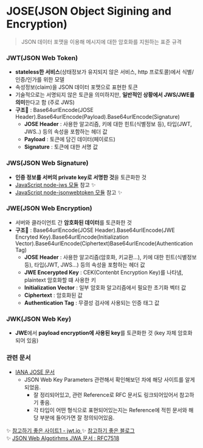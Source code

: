# JOSE(JSON Object Sigining and Encryption)
> JSON 데이터 포맷을 이용해 메시지에 대한 암호화를 지원하는 표준 규격

### JWT(JSON Web Token)
+ **stateless한 서비스**(상태정보가 유지되지 않은 서비스, http 프로토콜)에서 식별/인증/인가를 위한 모델
+ 속성정보(claim)을 JSON 데이터 포맷으로 표현한 토큰
+ 기술적으로는 서명되지 않은 토큰을 의미하지만, **일반적인 상황에서 JWS/JWE를 의미**한다고 함 (주로 JWS)   
+ **구조**🌟 : Base64urlEncode(JOSE Header).Base64urlEncode(Payload).Base64urlEncode(Signature)
   + **JOSE Header** : 사용한 알고리즘, 키에 대한 힌트(식별정보 등), 타입(JWT, JWS..) 등의 속성을 포함하는 헤더 값
   + **Payload** : 토큰에 담긴 데이터(페이로드)
   + **Signature** : 토큰에 대한 서명 값

### JWS(JSON Web Signature)
+ **인증 정보를 서버의 private key로 서명한 것**을 토큰화한 것
+ [JavaScript node-jws 모듈](https://github.com/auth0/node-jws) 참고 ✨   
+ [JavaScript node-jsonwebtoken 모듈](https://github.com/auth0/node-jsonwebtoken) 참고 ✨   

### JWE(JSON Web Encryption)
+ 서버와 클라이언트 간 **암호화된 데이터**를 토큰화한 것   
+ **구조**🌟 : Base64urlEncode(JOSE Header).Base64urlEncode(JWE Encryted Key).Base64urlEncode(Initialization Vector).Base64urlEncode(Ciphertext)Base64urlEncode(Authentication Tag)
   + **JOSE Header** : 사용한 알고리즘(암호화, 키교환...), 키에 대한 힌트(식별정보 등), 타입(JWT, JWS...) 등의 속성을 포함하는 헤더 값
   + **JWE Encerypted Key** : CEK(Contenbt Encryption Key)를 나타냄, plaintext 암호화할 떄 사용한 키
   + **Initialization Vector** : 일부 암호화 알고리즘에서 필요한 초기화 벡터 값
   + **Ciphertext** : 암호화된 값
   + **Authentication Tag** : 무결성 검사에 사용되는 인증 태그 값

  
### JWK(JSON Web Key)
+ **JWE**에서 **payload encryption에 사용된 key**를 토큰화한 것 (key 자체 암호화 되어 있음)   

### 관련 문서
+ [IANA JOSE 문서](https://www.iana.org/assignments/jose/jose.xhtml)
   + JSON Web Key Parameters 관련해서 확인해보던 차에 해당 사이트를 알게 되었음.
      + 잘 정리되어있고, 관련 Reference로 RFC 문서도 링크되어있어서 참고하기 좋음.
      + 각 타입이 어떤 형식으로 표현되어있는지는 Reference에 적힌 문서와 해당 부분에 들어가면 잘 정의되어있음.




✨ [참고하기 좋은 사이트1 - jwt.io ](https://jwt.io/)
✨ [참고하기 좋은 블로그](https://ehdvudee.tistory.com/14)   
✨ [JSON Web Algotirhms JWA 문서 : RFC7518](https://www.rfc-editor.org/rfc/rfc7518.html)
